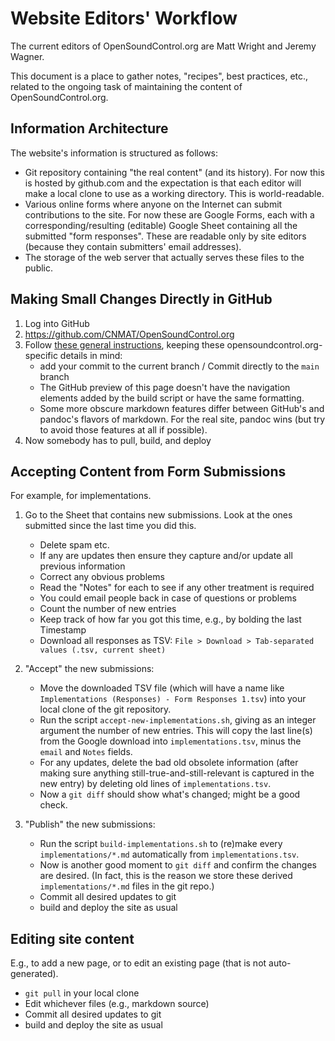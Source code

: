 # Website Editors' Workflow

The current editors of OpenSoundControl.org are Matt Wright and Jeremy
Wagner.

This document is a place to gather notes, "recipes", best practices,
etc., related to the ongoing task of maintaining the content of
OpenSoundControl.org.

## Information Architecture

The website's information is structured as follows:

- Git repository containing "the real content" (and its history).  For
  now this is hosted by github.com and the expectation is that each
  editor will make a local clone to use as a working directory. This
  is world-readable.
- Various online forms where anyone on the Internet can submit
  contributions to the site.  For now these are Google Forms, each
  with a corresponding/resulting (editable) Google Sheet containing
  all the submitted "form responses".  These are readable only by
  site editors (because they contain submitters' email addresses).
- The storage of the web server that actually serves these files to
  the public.
  
## Making Small Changes Directly in GitHub

1. Log into GitHub 
1. <https://github.com/CNMAT/OpenSoundControl.org>
1. Follow [these general
   instructions](https://docs.github.com/en/github/managing-files-in-a-repository/editing-files-in-your-repository),
   keeping these opensoundcontrol.org-specific details in mind:
    - add your commit to the current branch / Commit directly to the
      `main` branch
    - The GitHub preview of this page doesn't have the navigation
      elements added by the build script or have the same formatting.
    - Some more obscure markdown features differ between GitHub's and
      pandoc's flavors of markdown.  For the real site, pandoc wins
      (but try to avoid those features at all if possible).
1. Now somebody has to pull, build, and deploy

## Accepting Content from Form Submissions

For example, for implementations.

1. Go to the Sheet that contains new submissions.  Look at the ones
   submitted since the last time you did this. 
    
    * Delete spam etc.
    * If any are updates then ensure they capture and/or update all
      previous information
    * Correct any obvious problems 
    * Read the "Notes" for each to see if any other treatment is required
    * You could email people back in case of questions or problems
    * Count the number of new entries
    * Keep track of how far you got this time, e.g., by bolding the
      last Timestamp
    * Download all responses as TSV: `File > Download > Tab-separated
      values (.tsv, current sheet)`
      
2. "Accept" the new submissions:

    * Move the downloaded TSV file (which will have a name like
      `Implementations (Responses) - Form Responses 1.tsv`) into your
      local clone of the git repository.
    * Run the script `accept-new-implementations.sh`, giving as an
      integer argument the number of new entries.  This will copy the
      last line(s) from the Google download into `implementations.tsv`,
      minus the `email` and `Notes` fields.
    * For any updates, delete the bad old obsolete information (after
      making sure anything still-true-and-still-relevant is captured
      in the new entry) by deleting old lines of
      `implementations.tsv`.
    * Now a `git diff` should show what's changed; might be a good check.


3. "Publish" the new submissions:

    * Run the script `build-implementations.sh` to (re)make every
      `implementations/*.md` automatically from `implementations.tsv`.
    * Now is another good moment to `git diff` and confirm the changes
      are desired. (In fact, this is the reason we store these derived
      `implementations/*.md` files in the git repo.)
    * Commit all desired updates to git
    * build and deploy the site as usual
    



## Editing site content

E.g., to add a new page, or to edit an existing page (that is not
auto-generated).

* `git pull` in your local clone
* Edit whichever files (e.g., markdown source)
* Commit all desired updates to git
* build and deploy the site as usual


